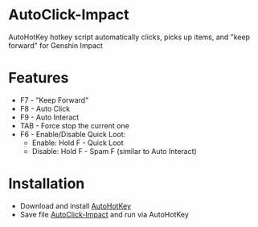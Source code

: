 # AutoClick-Impact
AutoHotKey hotkey script automatically clicks, picks up items, and "keep forward" for Genshin Impact
# Features
- F7 - "Keep Forward"
- F8 - Auto Click
- F9 - Auto Interact
- TAB - Force stop the current one
- F6 - Enable/Disable Quick Loot:
  - Enable: Hold F - Quick Loot
  - Disable: Hold F - Spam F (similar to Auto Interact)
# Installation
- Download and install [AutoHotKey](https://www.autohotkey.com/)
- Save file [AutoClick-Impact](https://raw.githubusercontent.com/CleveTok3125/AutoClick-Impact/main/AutoClick-Impact.ahk) and run via AutoHotKey
